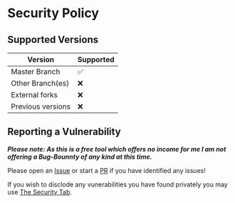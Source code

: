 # Security Policy

## Supported Versions

| Version                | Supported          |
| -----------------------| ------------------ |
| Master Branch          | :white_check_mark: |
| Other Branch(es)       | :x:                |
| External forks         | :x:                |
| Previous versions      | :x:                |

## Reporting a Vulnerability

***Please note: As this is a free tool which offers no income for me I am not offering a Bug-Bounnty of any kind at this time.***

Please open an [Issue](<https://github.com/NanashiTheNameless/Discord-Emoji-Downloader/issues>) or start a [PR](<https://github.com/NanashiTheNameless/Discord-Emoji-Downloader/pulls>) if you have identified any issues!

If you wish to disclode any vunerabilities you have found privately you may use [The Security Tab](<https://github.com/NanashiTheNameless/Discord-Emoji-Downloader/security>).
